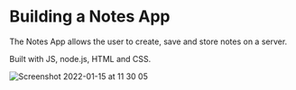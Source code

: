 # Building a Notes App

The Notes App allows the user to create, save and store notes on a server.

Built with JS, node.js, HTML and CSS.


![Screenshot 2022-01-15 at 11 30 05](https://user-images.githubusercontent.com/90918377/149643991-90862589-f67d-420c-800f-6aa8a6953431.png)
